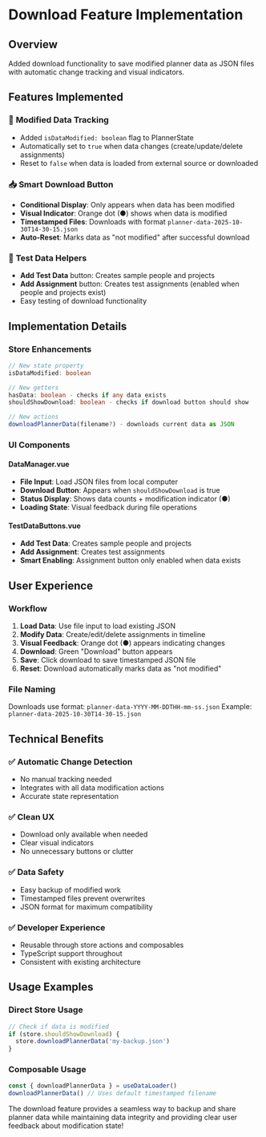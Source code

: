 # Download Feature Implementation

## Overview
Added download functionality to save modified planner data as JSON files with automatic change tracking and visual indicators.

## Features Implemented

### 🔄 **Modified Data Tracking**
- Added `isDataModified: boolean` flag to PlannerState
- Automatically set to `true` when data changes (create/update/delete assignments)
- Reset to `false` when data is loaded from external source or downloaded

### 📥 **Smart Download Button**
- **Conditional Display**: Only appears when data has been modified
- **Visual Indicator**: Orange dot (●) shows when data is modified
- **Timestamped Files**: Downloads with format `planner-data-2025-10-30T14-30-15.json`
- **Auto-Reset**: Marks data as "not modified" after successful download

### 🧪 **Test Data Helpers**
- **Add Test Data** button: Creates sample people and projects
- **Add Assignment** button: Creates test assignments (enabled when people and projects exist)
- Easy testing of download functionality

## Implementation Details

### Store Enhancements
```typescript
// New state property
isDataModified: boolean

// New getters
hasData: boolean - checks if any data exists
shouldShowDownload: boolean - checks if download button should show

// New actions
downloadPlannerData(filename?) - downloads current data as JSON
```

### UI Components

#### DataManager.vue
- **File Input**: Load JSON files from local computer
- **Download Button**: Appears when `shouldShowDownload` is true
- **Status Display**: Shows data counts + modification indicator (●)
- **Loading State**: Visual feedback during file operations

#### TestDataButtons.vue
- **Add Test Data**: Creates sample people and projects
- **Add Assignment**: Creates test assignments
- **Smart Enabling**: Assignment button only enabled when data exists

## User Experience

### Workflow
1. **Load Data**: Use file input to load existing JSON
2. **Modify Data**: Create/edit/delete assignments in timeline
3. **Visual Feedback**: Orange dot (●) appears indicating changes
4. **Download**: Green "Download" button appears
5. **Save**: Click download to save timestamped JSON file
6. **Reset**: Download automatically marks data as "not modified"

### File Naming
Downloads use format: `planner-data-YYYY-MM-DDTHH-mm-ss.json`
Example: `planner-data-2025-10-30T14-30-15.json`

## Technical Benefits

### ✅ **Automatic Change Detection**
- No manual tracking needed
- Integrates with all data modification actions
- Accurate state representation

### ✅ **Clean UX**
- Download only available when needed
- Clear visual indicators
- No unnecessary buttons or clutter

### ✅ **Data Safety**
- Easy backup of modified work
- Timestamped files prevent overwrites
- JSON format for maximum compatibility

### ✅ **Developer Experience**
- Reusable through store actions and composables
- TypeScript support throughout
- Consistent with existing architecture

## Usage Examples

### Direct Store Usage
```typescript
// Check if data is modified
if (store.shouldShowDownload) {
  store.downloadPlannerData('my-backup.json')
}
```

### Composable Usage
```typescript
const { downloadPlannerData } = useDataLoader()
downloadPlannerData() // Uses default timestamped filename
```

The download feature provides a seamless way to backup and share planner data while maintaining data integrity and providing clear user feedback about modification state!